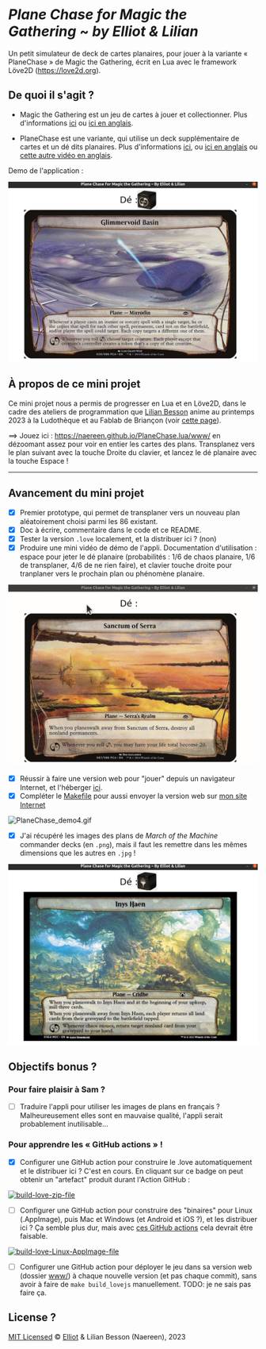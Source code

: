 # *Plane Chase for Magic the Gathering* ~ *by Elliot & Lilian*

Un petit simulateur de deck de cartes planaires, pour jouer à la variante « PlaneChase » de Magic the Gathering, écrit en Lua avec le framework Löve2D (<https://love2d.org>).

## De quoi il s'agit ?

- Magic the Gathering est un jeu de cartes à jouer et collectionner. Plus d'informations [ici](https://fr.wikipedia.org/wiki/Magic_:_L'Assembl%C3%A9e) ou [ici en anglais](https://mtg.fandom.com/wiki/Main_Page).

- PlaneChase est une variante, qui utilise un deck supplémentaire de cartes et un dé dits planaires. Plus d'informations [ici](https://www.youtube.com/watch?v=p-mx3WwpjUU), ou [ici en anglais](https://mtg.fandom.com/wiki/Planechase_(format)) ou [cette autre vidéo en anglais](https://www.youtube.com/watch?v=wC98RS2YvJk).

Demo de l'application :

![PlaneChase_demo1.png](PlaneChase_demo1.png)

## À propos de ce mini projet

Ce mini projet nous a permis de progresser en Lua et en Löve2D, dans le cadre des ateliers de programmation que [Lilian Besson](https://GitHub.com/Naereen) anime au printemps 2023 à la Ludothèque et au Fablab de Briançon (voir [cette page](https://github.com/aucoindujeu/codeclub)).

==> Jouez ici : <https://naereen.github.io/PlaneChase.lua/www/> en dézoomant assez pour voir en entier les cartes des plans. Transplanez vers le plan suivant avec la touche Droite du clavier, et lancez le dé planaire avec la touche Espace !

----

## Avancement du mini projet

- [x] Premier prototype, qui permet de transplaner vers un nouveau plan aléatoirement choisi parmi les 86 existant.
- [x] Doc à écrire, commentaire dans le code et ce README.
- [x] Tester la version `.love` localement, et la distribuer ici ? (non)
- [x] Produire une mini vidéo de démo de l'appli. Documentation d'utilisation : espace pour jeter le dé planaire (probabilités : 1/6 de chaos planaire, 1/6 de transplaner, 4/6 de ne rien faire), et clavier touche droite pour tranplaner vers le prochain plan ou phénomène planaire.

![PlaneChase_demo3.gif](PlaneChase_demo3.gif)

- [x] Réussir à faire une version web pour "jouer" depuis un navigateur Internet, et l'héberger [ici](https://naereen.github.io/PlaneChase.lua/www/).
- [x] Compléter le [Makefile](Makefile) pour aussi envoyer la version web sur [mon site Internet](https://perso.crans.org/besson/publis/PlaneChase.lua/)

![PlaneChase_demo4.gif](PlaneChase_demo4.gif)

- [x] J'ai récupéré les images des plans de *March of the Machine* commander decks (en `.png`), mais il faut les remettre dans les mêmes dimensions que les autres en `.jpg` !

![PlaneChase_demo2.png](PlaneChase_demo2.png)

## Objectifs bonus ?

### Pour faire plaisir à Sam ?

- [ ] Traduire l'appli pour utiliser les images de plans en français ? Malheureusement elles sont en mauvaise qualité, l'appli serait probablement inutilisable...

### Pour apprendre les « GitHub actions » !

- [x] Configurer une GitHub action pour construire le .love automatiquement et le distribuer ici ? C'est en cours. En cliquant sur ce badge on peut obtenir un "artefact" produit durant l'Action GitHub :

[![build-love-zip-file](https://github.com/Naereen/PlaneChase.lua/actions/workflows/build-love-zip-file.yml/badge.svg)](https://github.com/Naereen/PlaneChase.lua/actions/workflows/build-love-zip-file.yml)

- [ ] Configurer une GitHub action pour construire des "binaires" pour Linux (.AppImage), puis Mac et Windows (et Android et iOS ?), et les distribuer ici ? Ça semble plus dur, mais avec [ces GitHub actions](https://github.com/marketplace/actions/love-actions-for-linux) cela devrait être faisable.

[![build-love-Linux-AppImage-file](https://github.com/Naereen/PlaneChase.lua/actions/workflows/build-love-Linux-AppImage-file.yml/badge.svg)](https://github.com/Naereen/PlaneChase.lua/actions/workflows/build-love-Linux-AppImage-file.yml)

- [ ] Configurer une GitHub action pour déployer le jeu dans sa version web (dossier [www/](www/)) à chaque nouvelle version (et pas chaque commit), sans avoir à faire de `make build_lovejs` manuellement. TODO: je ne sais pas faire ça.

## License ?

[MIT Licensed](LICENSE)
© [Elliot](https://github.com/Elliott005) & Lilian Besson (Naereen), 2023
